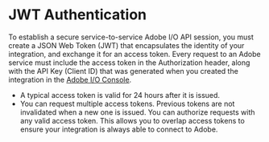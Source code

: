 
# JWT Authentication

To establish a secure service-to-service Adobe I/O API session, you must create a JSON Web Token (JWT) that encapsulates the identity of your integration, and exchange it for an access token. Every request to an Adobe service must include the access token in the Authorization header, along with the API Key (Client ID) that was generated when you created the integration in the [Adobe I/O Console](https://console.adobe.io/).

- A typical access token is valid for 24 hours after it is issued.
- You can request multiple access tokens. Previous tokens are not invalidated when a new one is issued. You can authorize requests with any valid access token. This allows you to overlap access tokens to ensure your integration is always able to connect to Adobe.
